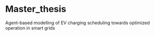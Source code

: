 # Master_thesis
Agent-based modelling of EV charging scheduling towards optimized operation in smart grids

